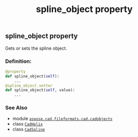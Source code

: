 ﻿---
title: spline_object property
second_title: Aspose.CAD for Python via .NET API References
description: 
type: docs
weight: 510
url: /python-net/aspose.cad.fileformats.cad.cadobjects/cadhelix/spline_object/
is_root: false
---

## spline_object property


Gets or sets the spline object.
### Definition:
```python
@property
def spline_object(self):
    ...
@spline_object.setter
def spline_object(self, value):
    ...
```

### See Also
* module [`aspose.cad.fileformats.cad.cadobjects`](../../)
* class [`CadHelix`](/cad/python-net/aspose.cad.fileformats.cad.cadobjects/cadhelix)
* class [`CadSpline`](/cad/python-net/aspose.cad.fileformats.cad.cadobjects/cadspline)
